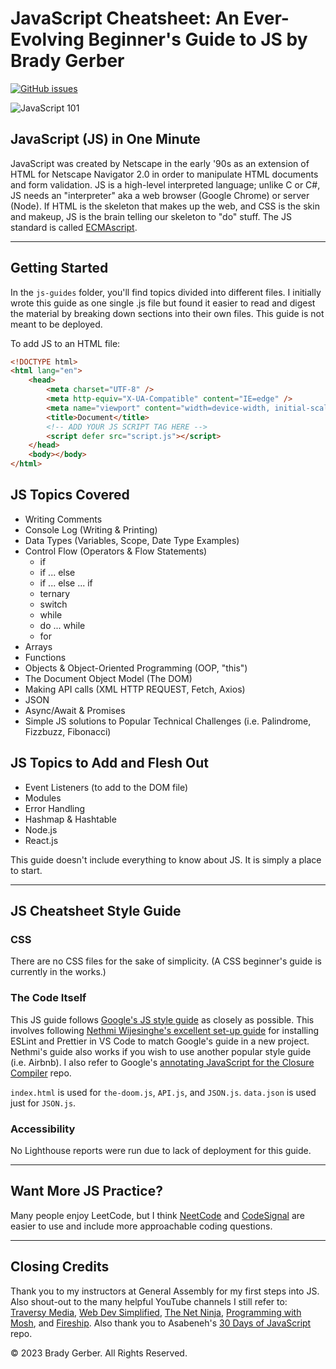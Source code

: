 # JavaScript Cheatsheet: An Ever-Evolving Beginner's Guide to JS by Brady Gerber

[![GitHub issues](https://img.shields.io/github/issues/bg-write/javascript-cheatsheet?style=flat-square)](https://github.com/bg-write/javascript-cheatsheet/issues)

![JavaScript 101](https://doodleipsum.com/700?bg=D96363&i=2950d197771be2105d7d9a91975907bc)

## JavaScript (JS) in One Minute

JavaScript was created by Netscape in the early '90s as an extension of HTML for Netscape Navigator 2.0 in order to manipulate HTML documents and form validation. JS is a high-level interpreted language; unlike C or C#, JS needs an "interpreter" aka a web browser (Google Chrome) or server (Node). If HTML is the skeleton that makes up the web, and CSS is the skin and makeup, JS is the brain telling our skeleton to "do" stuff. The JS standard is called [ECMAscript](https://www.ecma-international.org/publications-and-standards/standards/ecma-262/).

---

## Getting Started

In the `js-guides` folder, you'll find topics divided into different files. I initially wrote this guide as one single .js file but found it easier to read and digest the material by breaking down sections into their own files. This guide is not meant to be deployed.

To add JS to an HTML file:

```html
<!DOCTYPE html>
<html lang="en">
    <head>
        <meta charset="UTF-8" />
        <meta http-equiv="X-UA-Compatible" content="IE=edge" />
        <meta name="viewport" content="width=device-width, initial-scale=1.0" />
        <title>Document</title>
        <!-- ADD YOUR JS SCRIPT TAG HERE -->
        <script defer src="script.js"></script>
    </head>
    <body></body>
</html>
```

## JS Topics Covered

-   Writing Comments
-   Console Log (Writing & Printing)
-   Data Types (Variables, Scope, Date Type Examples)
-   Control Flow (Operators & Flow Statements)
    -   if
    -   if ... else
    -   if ... else ... if
    -   ternary
    -   switch
    -   while
    -   do ... while
    -   for
-   Arrays
-   Functions
-   Objects & Object-Oriented Programming (OOP, "this")
-   The Document Object Model (The DOM)
-   Making API calls (XML HTTP REQUEST, Fetch, Axios)
-   JSON
-   Async/Await & Promises
-   Simple JS solutions to Popular Technical Challenges (i.e. Palindrome, Fizzbuzz, Fibonacci)

## JS Topics to Add and Flesh Out

-   Event Listeners (to add to the DOM file)
-   Modules
-   Error Handling
-   Hashmap & Hashtable
-   Node.js
-   React.js

This guide doesn't include everything to know about JS. It is simply a place to start.

---

## JS Cheatsheet Style Guide

### CSS

There are no CSS files for the sake of simplicity. (A CSS beginner's guide is currently in the works.)

### The Code Itself

This JS guide follows [Google's JS style guide](https://google.github.io/styleguide/jsguide.html) as closely as possible. This involves following [Nethmi Wijesinghe's excellent set-up guide](https://enlear.academy/how-to-set-up-airbnb-style-guide-82413ea6c5f2) for installing ESLint and Prettier in VS Code to match Google's guide in a new project. Nethmi's guide also works if you wish to use another popular style guide (i.e. Airbnb). I also refer to Google's [annotating JavaScript for the Closure Compiler](https://github.com/google/closure-compiler/wiki/Annotating-JavaScript-for-the-Closure-Compiler#return-type-description) repo.

`index.html` is used for `the-doom.js`, `API.js`, and `JSON.js`. `data.json` is used just for `JSON.js`.

### Accessibility

No Lighthouse reports were run due to lack of deployment for this guide.

---

## Want More JS Practice?

Many people enjoy LeetCode, but I think [NeetCode](https://neetcode.io/) and [CodeSignal](https://codesignal.com/) are easier to use and include more approachable coding questions.

---

## Closing Credits

Thank you to my instructors at General Assembly for my first steps into JS. Also shout-out to the many helpful YouTube channels I still refer to: [Traversy Media](https://www.youtube.com/c/TraversyMedia), [Web Dev Simplified](https://www.youtube.com/c/WebDevSimplified), [The Net Ninja](https://www.youtube.com/c/TheNetNinja), [Programming with Mosh](https://www.youtube.com/c/programmingwithmosh), and [Fireship](https://www.youtube.com/watch?v=lkIFF4maKMU). Also thank you to Asabeneh's [30 Days of JavaScript](https://github.com/Asabeneh/30-Days-Of-JavaScript/blob/master/readMe.md) repo.

© 2023 Brady Gerber. All Rights Reserved.
